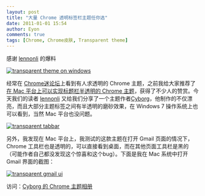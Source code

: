 ```yaml
---
layout: post
title: "大量 Chrome 透明标签栏主题任你选"
date: 2011-01-01 15:54
author: Eyon
comments: true
tags: [Chrome, Chrome皮肤, Transparent theme]
---
```

感谢 [lennonli](http://twitter.com/#!/lennonli) 的爆料

<a href="http://img.chromi.org/2011/01/transparent-theme-on-windows.png">![](http://img.chromi.org/2011/01/transparent-theme-on-windows.png "transparent theme on windows")</a>

经常在 [Chrome迷论坛](http://bbs.chromi.org/)上看到有人求透明的 Chrome 主题，之前我给大家推荐了[在 Mac 平台上可以实现标题栏半透明的 Chrome 主题](http://www.chromi.org/archives/8625)，获得了不少人的赞赏。今天我们的读者 [lennonli](http://twitter.com/#!/lennonli) 又给我们分享了一个主题作者[Cyborg](http://my.opera.com/Cyborg-Themes/albums/)，他制作的不仅漂亮，而且大部分主题标签之间有半透明的磨砂效果，在 Windows 7 操作系统上也可以看到，当然 Mac 平台也没问题。

<a href="http://img.chromi.org/2011/01/transparent-tabbar.png">![](http://img.chromi.org/2011/01/transparent-tabbar.png "transparent tabbar")</a>

另外，我发现在 Mac 平台上，我测试的这款主题在打开 Gmail 页面的情况下，Chrome 工具栏也是透明的，可以直接看到桌面，而在其他页面工具栏是黑的（可能作者自己都没发现这个惊喜和这个bug）。下面是我在 Mac 系统中打开 Gmail 界面的截图：<!--more-->

<a href="http://img.chromi.org/2011/01/transparent-gmail-ui.png">![](http://img.chromi.org/2011/01/transparent-gmail-ui.png "transparent gmail ui")</a>

访问：[Cyborg 的 Chrome 主题相册](http://my.opera.com/Cyborg-Themes/albums/)










